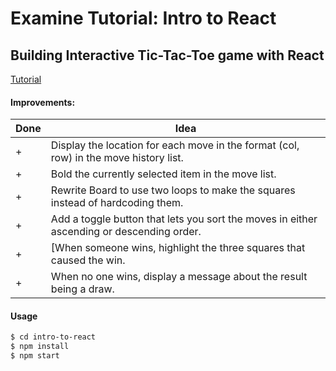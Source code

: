 # Examine Tutorial: Intro to React
## Building Interactive Tic-Tac-Toe game with React
[Tutorial](https://reactjs.org/tutorial/tutorial.html)
#### Improvements:
| Done | Idea |
| ------ | ------ |
| + | Display the location for each move in the format (col, row) in the move history list. |
| + | Bold the currently selected item in the move list. |
| + | Rewrite Board to use two loops to make the squares instead of hardcoding them. |
| + | Add a toggle button that lets you sort the moves in either ascending or descending order. |
| + | [When someone wins, highlight the three squares that caused the win. |
| + | When no one wins, display a message about the result being a draw. |
#### Usage
```sh
$ cd intro-to-react
$ npm install
$ npm start
```
